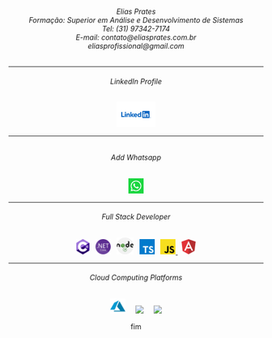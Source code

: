 <div align="center">
<h6>Elias Prates<br>
Formação: Superior em Análise e Desenvolvimento de Sistemas<br>
Tel: (31) 97342-7174<br>
E-mail: contato@eliasprates.com.br<br>
        eliasprofissional@gmail.com
</h6>
  
------------

<h6>LinkedIn Profile<h6>
<a name="top" href="https://www.linkedin.com/in/eliasprates"><img src="https://github.com/EliasPrates/EliasPrates/blob/main/img/linkedin.svg" height="50"></a>

------------

<h6>Add Whatsapp</h6>
<a name="top" href="https://wa.me/5531973427174"><img src="https://github.com/EliasPrates/EliasPrates/blob/main/img/whatsapp.svg" height="30"></a>

------------

<h6>Full Stack Developer</h6>
&nbsp;
<a name="top" href="https://github.com/EliasPrates?q=&type=&language=c%23"><img src="https://github.com/EliasPrates/EliasPrates/blob/main/img/c-sharp.svg" height="30"></a>
&nbsp;
<a name="top" href="https://github.com/EliasPrates?q=&type=&language=c%23"><img src="https://github.com/EliasPrates/EliasPrates/blob/main/img/net-core.svg" height="30"></a>
&nbsp;
<a name="top" href="https://github.com/EliasPrates?q=&type=&language=c%23"><img src="https://github.com/EliasPrates/EliasPrates/blob/main/img/nodejs.svg" height="33"></a>
&nbsp;
<a name="top" href="https://github.com/EliasPrates?q=&type=&language=c%23"><img src="https://github.com/EliasPrates/EliasPrates/blob/main/img/typescriptlang-icon.svg"           height="30"></a>
&nbsp;
<a name="top" href="https://github.com/EliasPrates?q=&type=&language=c%23"><img src="https://github.com/EliasPrates/EliasPrates/blob/main/img/javascript.svg" height="30">       </a>
&nbsp;
<a name="top" href="https://github.com/EliasPrates?q=&type=&language=c%23"><img src="https://github.com/EliasPrates/EliasPrates/blob/main/img/angular.svg" height="30"></a>
&nbsp;

------------

<h6>Cloud Computing Platforms</h6>
&nbsp;
<a name="top" href="https://github.com/EliasPrates?q=&type=&language=c%23"><img src="https://github.com/EliasPrates/EliasPrates/blob/main/img/azure.svg" height="30"></a>
&nbsp;
&nbsp;
<a name="top" href="https://github.com/EliasPrates?q=&type=&language=c%23"><img src="https://github.com/EliasPrates/EliasPrates/blob/main/img/google-cloud.svg" height="25"></a>
&nbsp;
&nbsp;
<a name="top" href="https://github.com/EliasPrates?q=&type=&language=c%23"><img src="https://github.com/EliasPrates/EliasPrates/blob/main/img/aws.svg" height="20"></a>
&nbsp;

fim
